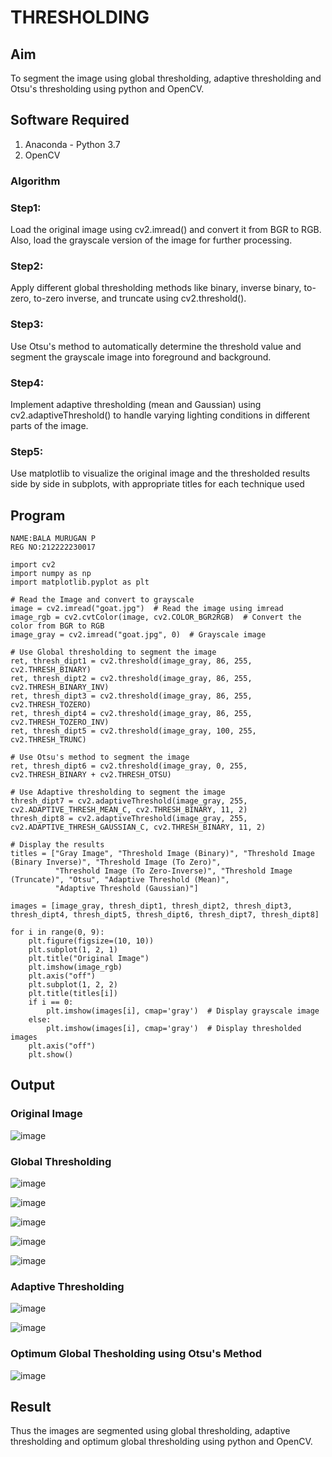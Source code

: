 # THRESHOLDING
## Aim
To segment the image using global thresholding, adaptive thresholding and Otsu's thresholding using python and OpenCV.

## Software Required
1. Anaconda - Python 3.7
2. OpenCV

### Algorithm
### Step1:
Load the original image using cv2.imread() and convert it from BGR to RGB. Also, load the grayscale version of the image for further processing.

### Step2:
Apply different global thresholding methods like binary, inverse binary, to-zero, to-zero inverse, and truncate using cv2.threshold().

### Step3:
Use Otsu's method to automatically determine the threshold value and segment the grayscale image into foreground and background.

### Step4:
Implement adaptive thresholding (mean and Gaussian) using cv2.adaptiveThreshold() to handle varying lighting conditions in different parts of the image.

### Step5:
Use matplotlib to visualize the original image and the thresholded results side by side in subplots, with appropriate titles for each technique used
## Program
```
NAME:BALA MURUGAN P
REG NO:212222230017

```
```
import cv2
import numpy as np
import matplotlib.pyplot as plt

# Read the Image and convert to grayscale
image = cv2.imread("goat.jpg")  # Read the image using imread
image_rgb = cv2.cvtColor(image, cv2.COLOR_BGR2RGB)  # Convert the color from BGR to RGB
image_gray = cv2.imread("goat.jpg", 0)  # Grayscale image

# Use Global thresholding to segment the image
ret, thresh_dipt1 = cv2.threshold(image_gray, 86, 255, cv2.THRESH_BINARY)
ret, thresh_dipt2 = cv2.threshold(image_gray, 86, 255, cv2.THRESH_BINARY_INV)
ret, thresh_dipt3 = cv2.threshold(image_gray, 86, 255, cv2.THRESH_TOZERO)
ret, thresh_dipt4 = cv2.threshold(image_gray, 86, 255, cv2.THRESH_TOZERO_INV)
ret, thresh_dipt5 = cv2.threshold(image_gray, 100, 255, cv2.THRESH_TRUNC)

# Use Otsu's method to segment the image
ret, thresh_dipt6 = cv2.threshold(image_gray, 0, 255, cv2.THRESH_BINARY + cv2.THRESH_OTSU)

# Use Adaptive thresholding to segment the image
thresh_dipt7 = cv2.adaptiveThreshold(image_gray, 255, cv2.ADAPTIVE_THRESH_MEAN_C, cv2.THRESH_BINARY, 11, 2)
thresh_dipt8 = cv2.adaptiveThreshold(image_gray, 255, cv2.ADAPTIVE_THRESH_GAUSSIAN_C, cv2.THRESH_BINARY, 11, 2)

# Display the results
titles = ["Gray Image", "Threshold Image (Binary)", "Threshold Image (Binary Inverse)", "Threshold Image (To Zero)",
          "Threshold Image (To Zero-Inverse)", "Threshold Image (Truncate)", "Otsu", "Adaptive Threshold (Mean)",
          "Adaptive Threshold (Gaussian)"]

images = [image_gray, thresh_dipt1, thresh_dipt2, thresh_dipt3, thresh_dipt4, thresh_dipt5, thresh_dipt6, thresh_dipt7, thresh_dipt8]

for i in range(0, 9):
    plt.figure(figsize=(10, 10))
    plt.subplot(1, 2, 1)
    plt.title("Original Image")
    plt.imshow(image_rgb)
    plt.axis("off")
    plt.subplot(1, 2, 2)
    plt.title(titles[i])
    if i == 0:
        plt.imshow(images[i], cmap='gray')  # Display grayscale image
    else:
        plt.imshow(images[i], cmap='gray')  # Display thresholded images
    plt.axis("off")
    plt.show()
```
## Output

### Original Image

![image](https://github.com/user-attachments/assets/646c72ca-a957-4950-902b-93faed49c7c6)


### Global Thresholding

![image](https://github.com/user-attachments/assets/51b691e4-b0fb-4252-a303-e5eb205de626)

![image](https://github.com/user-attachments/assets/cbc7cc04-2dff-4edf-a447-b406beeaaa14)

![image](https://github.com/user-attachments/assets/dc25c15e-c1ef-4dda-a9db-5a0c5a026080)

![image](https://github.com/user-attachments/assets/d71c50b1-ad98-4adc-b91e-8be815a8285c)

![image](https://github.com/user-attachments/assets/3731ec9b-24e4-4a41-b7c9-ce85e6113b8c)


### Adaptive Thresholding

![image](https://github.com/user-attachments/assets/462be420-4306-4ed4-a443-8d212bb66179)

![image](https://github.com/user-attachments/assets/31d2e1c9-19ed-4dc6-9d42-d15d2a6bd012)

### Optimum Global Thesholding using Otsu's Method

![image](https://github.com/user-attachments/assets/0d0c14b9-bd5f-4ae4-97b9-bfe06d762799)



## Result
Thus the images are segmented using global thresholding, adaptive thresholding and optimum global thresholding using python and OpenCV.
